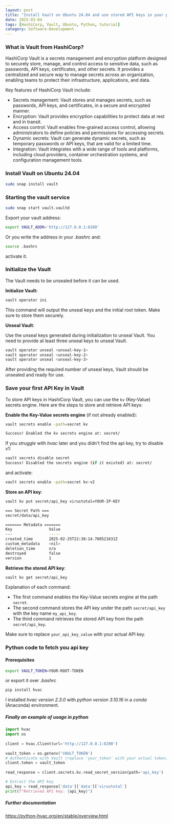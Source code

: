 ```yaml
---
layout: post
title: "Install Vault on Ubuntu 24.04 and use stored API keys in your python project"
date: 2025-03-04
tags: [HashiCorp, Vault, Ubuntu, Python, tutorial]
category: Software-Development
---
```


### What is Vault from HashiCorp?

HashiCorp Vault is a secrets management and encryption platform designed to securely store, manage, and control access to sensitive data, such as passwords, API keys, certificates, and other secrets. It provides a centralized and secure way to manage secrets across an organization, enabling teams to protect their infrastructure, applications, and data.

Key features of HashiCorp Vault include:

* Secrets management: Vault stores and manages secrets, such as passwords, API keys, and certificates, in a secure and encrypted manner.
* Encryption: Vault provides encryption capabilities to protect data at rest and in transit.
* Access control: Vault enables fine-grained access control, allowing administrators to define policies and permissions for accessing secrets.
* Dynamic secrets: Vault can generate dynamic secrets, such as temporary passwords or API keys, that are valid for a limited time.
* Integration: Vault integrates with a wide range of tools and platforms, including cloud providers, container orchestration systems, and configuration management tools.


### Install Vault on Ubuntu 24.04

```bash
sudo snap install vault 
```


### Starting the vault service

 ```sh
sudo snap start vault.vaultd
```

Export your vault address:
```bash
export VAULT_ADDR='http://127.0.0.1:8200'
```

Or you write the address in your *.bashrc* and:
```bash
source .bashrc
```
activate it.

### Initialize the Vault

The Vault needs to be unsealed before it can be used.

**Initialize Vault:**

```bash
vault operator ini
```
This command will output the unseal keys and the initial root token. Make sure to store them securely.

**Unseal Vault**:

Use the unseal keys generated during initialization to unseal Vault. You need to provide at least three unseal keys to unseal Vault.

```sh
vault operator unseal <unseal-key-1>
vault operator unseal <unseal-key-2>
vault operator unseal <unseal-key-3>
```

After providing the required number of unseal keys, Vault should be unsealed and ready for use.

### Save your first API Key in Vault

To store API keys in HashiCorp Vault, you can use the `kv` (Key-Value) secrets engine. Here are the steps to store and retrieve API keys:

**Enable the Key-Value secrets engine** (if not already enabled):

```sh
vault secrets enable -path=secret kv

Success! Enabled the kv secrets engine at: secret/
```

If you *struggle* with *hvac* later and you didn't find the api key, try to disable v1:

```bash
vault secrets disable secret
Success! Disabled the secrets engine (if it existed) at: secret/
```

and activate:

```bash
vault secrets enable -path=secret kv-v2
```

**Store an API key**:

```sh
vault kv put secret/api_key virustotal=YOUR-IP-KEY

=== Secret Path ===
secret/data/api_key

======= Metadata =======
Key                Value
---                -----
created_time       2025-02-25T22:38:14.708521631Z
custom_metadata    <nil>
deletion_time      n/a
destroyed          false
version            1
```

**Retrieve the stored API key**:

```sh
vault kv get secret/api_key
```

Explanation of each command:

- The first command enables the Key-Value secrets engine at the path `secret`.
- The second command stores the API key under the path `secret/api_key` with the key name `my_api_key`.
- The third command retrieves the stored API key from the path `secret/api_key`.

Make sure to replace `your_api_key_value` with your actual API key.

### Python code to fetch you api key

#### Prerequisites

```bash
export VAULT_TOKEN=YOUR-ROOT-TOKEN
```
or export it over *.bashrc*

```bash
pip install hvac
```
I installed *hvac version 2.3.0* with *python version 3.10.16* in a *conda* (Anaconda) environment.

##### Finally an example of usage in python


```python
import hvac  
import os  
  
client = hvac.Client(url='http://127.0.0.1:8200')  
  
vault_token = os.getenv('VAULT_TOKEN')  
# Authenticate with Vault (replace 'your_token' with your actual token)  
client.token = vault_token  
  
read_response = client.secrets.kv.read_secret_version(path='api_key')  

# Extract the API key  
api_key = read_response['data']['data']['virustotal']  
print(f"Retrieved API key: {api_key}")
```

##### Further documentation

https://python-hvac.org/en/stable/overview.html


